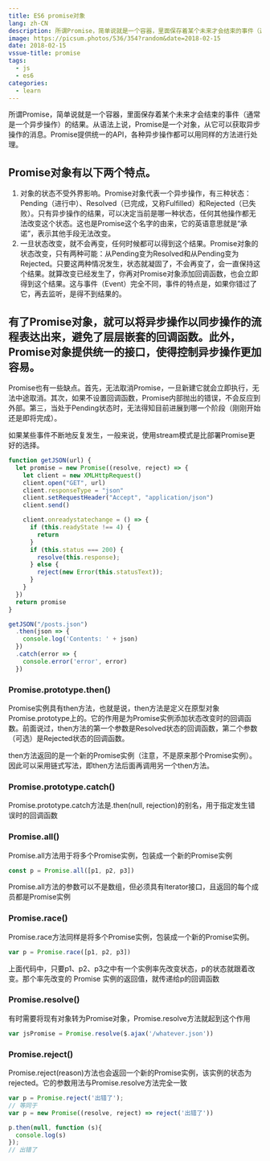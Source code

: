 ```yaml
---
title: ES6 promise对象
lang: zh-CN
description: 所谓Promise，简单说就是一个容器，里面保存着某个未来才会结束的事件（通常是一个异步操作）的结果。从语法上说，Promise是一个对象，从它可以获取异步操作的消息。Promise提供统一的API，各种异步操作都可以用同样的方法进行处理
image: https://picsum.photos/536/354?random&date=2018-02-15
date: 2018-02-15
vssue-title: promise
tags:
  - js
  - es6
categories:
  - learn
--- 
```


所谓Promise，简单说就是一个容器，里面保存着某个未来才会结束的事件（通常是一个异步操作）的结果。从语法上说，Promise是一个对象，从它可以获取异步操作的消息。Promise提供统一的API，各种异步操作都可以用同样的方法进行处理。

<!-- more -->

## Promise对象有以下两个特点。

1. 对象的状态不受外界影响。Promise对象代表一个异步操作，有三种状态：Pending（进行中）、Resolved（已完成，又称Fulfilled）和Rejected（已失败）。只有异步操作的结果，可以决定当前是哪一种状态，任何其他操作都无法改变这个状态。这也是Promise这个名字的由来，它的英语意思就是“承诺”，表示其他手段无法改变。
2. 一旦状态改变，就不会再变，任何时候都可以得到这个结果。Promise对象的状态改变，只有两种可能：从Pending变为Resolved和从Pending变为Rejected。只要这两种情况发生，状态就凝固了，不会再变了，会一直保持这个结果。就算改变已经发生了，你再对Promise对象添加回调函数，也会立即得到这个结果。这与事件（Event）完全不同，事件的特点是，如果你错过了它，再去监听，是得不到结果的。

## 有了Promise对象，就可以将异步操作以同步操作的流程表达出来，避免了层层嵌套的回调函数。此外，Promise对象提供统一的接口，使得控制异步操作更加容易。

Promise也有一些缺点。首先，无法取消Promise，一旦新建它就会立即执行，无法中途取消。其次，如果不设置回调函数，Promise内部抛出的错误，不会反应到外部。第三，当处于Pending状态时，无法得知目前进展到哪一个阶段（刚刚开始还是即将完成）。

如果某些事件不断地反复发生，一般来说，使用stream模式是比部署Promise更好的选择。

``` js
function getJSON(url) {
  let promise = new Promise((resolve, reject) => {
    let client = new XMLHttpRequest()
    client.open("GET", url)
    client.responseType = "json"
    client.setRequestHeader("Accept", "application/json")
    client.send()

    client.onreadystatechange = () => {
      if (this.readyState !== 4) {
        return
      }
      if (this.status === 200) {
        resolve(this.response);
      } else {
        reject(new Error(this.statusText));
      }
    }
  })
  return promise
}

getJSON("/posts.json")
  .then(json => {
    console.log('Contents: ' + json)
  })
  .catch(error => {
    console.error('error', error)
  })
```

### Promise.prototype.then()

Promise实例具有then方法，也就是说，then方法是定义在原型对象Promise.prototype上的。它的作用是为Promise实例添加状态改变时的回调函数。前面说过，then方法的第一个参数是Resolved状态的回调函数，第二个参数（可选）是Rejected状态的回调函数。

then方法返回的是一个新的Promise实例（注意，不是原来那个Promise实例）。因此可以采用链式写法，即then方法后面再调用另一个then方法。

### Promise.prototype.catch()

Promise.prototype.catch方法是.then(null, rejection)的别名，用于指定发生错误时的回调函数

### Promise.all()

Promise.all方法用于将多个Promise实例，包装成一个新的Promise实例

``` js
const p = Promise.all([p1, p2, p3])
```

Promise.all方法的参数可以不是数组，但必须具有Iterator接口，且返回的每个成员都是Promise实例

### Promise.race()

Promise.race方法同样是将多个Promise实例，包装成一个新的Promise实例。

``` js
var p = Promise.race([p1, p2, p3])
```

上面代码中，只要p1、p2、p3之中有一个实例率先改变状态，p的状态就跟着改变。那个率先改变的 Promise 实例的返回值，就传递给p的回调函数

### Promise.resolve()

有时需要将现有对象转为Promise对象，Promise.resolve方法就起到这个作用

``` js
var jsPromise = Promise.resolve($.ajax('/whatever.json'))
```

### Promise.reject()

Promise.reject(reason)方法也会返回一个新的Promise实例，该实例的状态为rejected。它的参数用法与Promise.resolve方法完全一致

``` js
var p = Promise.reject('出错了');
// 等同于
var p = new Promise((resolve, reject) => reject('出错了'))

p.then(null, function (s){
  console.log(s)
});
// 出错了
```
